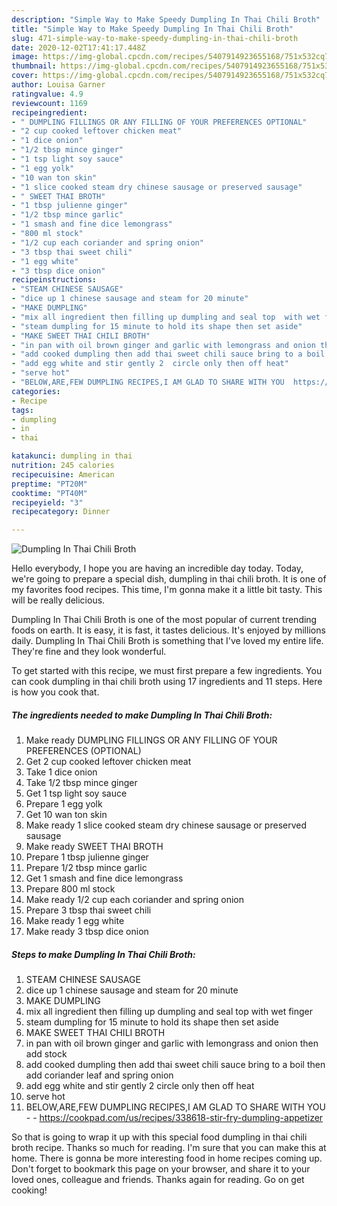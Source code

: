 ```yaml
---
description: "Simple Way to Make Speedy Dumpling In Thai Chili Broth"
title: "Simple Way to Make Speedy Dumpling In Thai Chili Broth"
slug: 471-simple-way-to-make-speedy-dumpling-in-thai-chili-broth
date: 2020-12-02T17:41:17.448Z
image: https://img-global.cpcdn.com/recipes/5407914923655168/751x532cq70/dumpling-in-thai-chili-broth-recipe-main-photo.jpg
thumbnail: https://img-global.cpcdn.com/recipes/5407914923655168/751x532cq70/dumpling-in-thai-chili-broth-recipe-main-photo.jpg
cover: https://img-global.cpcdn.com/recipes/5407914923655168/751x532cq70/dumpling-in-thai-chili-broth-recipe-main-photo.jpg
author: Louisa Garner
ratingvalue: 4.9
reviewcount: 1169
recipeingredient:
- " DUMPLING FILLINGS OR ANY FILLING OF YOUR PREFERENCES OPTIONAL"
- "2 cup cooked leftover chicken meat"
- "1 dice onion"
- "1/2 tbsp mince ginger"
- "1 tsp light soy sauce"
- "1 egg yolk"
- "10 wan ton skin"
- "1 slice cooked steam dry chinese sausage or preserved sausage"
- " SWEET THAI BROTH"
- "1 tbsp julienne ginger"
- "1/2 tbsp mince garlic"
- "1 smash and fine dice lemongrass"
- "800 ml stock"
- "1/2 cup each coriander and spring onion"
- "3 tbsp thai sweet chili"
- "1 egg white"
- "3 tbsp dice onion"
recipeinstructions:
- "STEAM CHINESE SAUSAGE"
- "dice up 1 chinese sausage and steam for 20 minute"
- "MAKE DUMPLING"
- "mix all ingredient then filling up dumpling and seal top  with wet finger"
- "steam dumpling for 15 minute to hold its shape then set aside"
- "MAKE SWEET THAI CHILI BROTH"
- "in pan with oil brown ginger and garlic with lemongrass and onion then add stock"
- "add cooked dumpling then add thai sweet chili sauce bring to a boil then add coriander leaf and spring onion"
- "add egg white and stir gently 2  circle only then off heat"
- "serve hot"
- "BELOW,ARE,FEW DUMPLING RECIPES,I AM GLAD TO SHARE WITH YOU  https://cookpad.com/us/recipes/338618-stir-fry-dumpling-appetizer"
categories:
- Recipe
tags:
- dumpling
- in
- thai

katakunci: dumpling in thai 
nutrition: 245 calories
recipecuisine: American
preptime: "PT20M"
cooktime: "PT40M"
recipeyield: "3"
recipecategory: Dinner

---
```



![Dumpling In Thai Chili Broth](https://img-global.cpcdn.com/recipes/5407914923655168/751x532cq70/dumpling-in-thai-chili-broth-recipe-main-photo.jpg)

Hello everybody, I hope you are having an incredible day today. Today, we're going to prepare a special dish, dumpling in thai chili broth. It is one of my favorites food recipes. This time, I'm gonna make it a little bit tasty. This will be really delicious.



Dumpling In Thai Chili Broth is one of the most popular of current trending foods on earth. It is easy, it is fast, it tastes delicious. It's enjoyed by millions daily. Dumpling In Thai Chili Broth is something that I've loved my entire life. They're fine and they look wonderful.


To get started with this recipe, we must first prepare a few ingredients. You can cook dumpling in thai chili broth using 17 ingredients and 11 steps. Here is how you cook that.

<!--inarticleads1-->

##### The ingredients needed to make Dumpling In Thai Chili Broth:

1. Make ready  DUMPLING FILLINGS OR ANY FILLING OF YOUR PREFERENCES (OPTIONAL)
1. Get 2 cup cooked leftover chicken meat
1. Take 1 dice onion
1. Take 1/2 tbsp mince ginger
1. Get 1 tsp light soy sauce
1. Prepare 1 egg yolk
1. Get 10 wan ton skin
1. Make ready 1 slice cooked steam dry chinese sausage or preserved sausage
1. Make ready  SWEET THAI BROTH
1. Prepare 1 tbsp julienne ginger
1. Prepare 1/2 tbsp mince garlic
1. Get 1 smash and fine dice lemongrass
1. Prepare 800 ml stock
1. Make ready 1/2 cup each coriander and spring onion
1. Prepare 3 tbsp thai sweet chili
1. Make ready 1 egg white
1. Make ready 3 tbsp dice onion




<!--inarticleads2-->

##### Steps to make Dumpling In Thai Chili Broth:

1. STEAM CHINESE SAUSAGE
1. dice up 1 chinese sausage and steam for 20 minute
1. MAKE DUMPLING
1. mix all ingredient then filling up dumpling and seal top  with wet finger
1. steam dumpling for 15 minute to hold its shape then set aside
1. MAKE SWEET THAI CHILI BROTH
1. in pan with oil brown ginger and garlic with lemongrass and onion then add stock
1. add cooked dumpling then add thai sweet chili sauce bring to a boil then add coriander leaf and spring onion
1. add egg white and stir gently 2  circle only then off heat
1. serve hot
1. BELOW,ARE,FEW DUMPLING RECIPES,I AM GLAD TO SHARE WITH YOU -  - https://cookpad.com/us/recipes/338618-stir-fry-dumpling-appetizer




So that is going to wrap it up with this special food dumpling in thai chili broth recipe. Thanks so much for reading. I'm sure that you can make this at home. There is gonna be more interesting food in home recipes coming up. Don't forget to bookmark this page on your browser, and share it to your loved ones, colleague and friends. Thanks again for reading. Go on get cooking!
